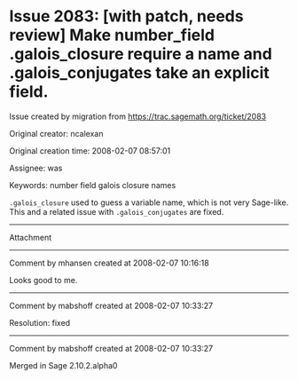 # Issue 2083: [with patch, needs review] Make number_field .galois_closure require a name and .galois_conjugates take an explicit field.

Issue created by migration from https://trac.sagemath.org/ticket/2083

Original creator: ncalexan

Original creation time: 2008-02-07 08:57:01

Assignee: was

Keywords: number field galois closure names

`.galois_closure` used to guess a variable name, which is not very Sage-like.  This and a related issue with `.galois_conjugates` are fixed.


---

Attachment


---

Comment by mhansen created at 2008-02-07 10:16:18

Looks good to me.


---

Comment by mabshoff created at 2008-02-07 10:33:27

Resolution: fixed


---

Comment by mabshoff created at 2008-02-07 10:33:27

Merged in Sage 2.10.2.alpha0
